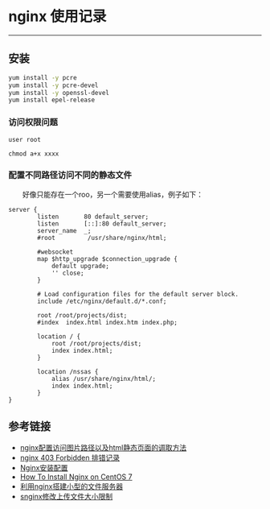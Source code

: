 # nginx 使用记录
***
## 安装
```sh
yum install -y pcre
yum install -y pcre-devel
yum install -y openssl-devel
yum install epel-release
```

### 访问权限问题
```
user root

chmod a+x xxxx
```

### 配置不同路径访问不同的静态文件
&ensp;&ensp;&ensp;&ensp;好像只能存在一个roo，另一个需要使用alias，例子如下：
```
server {
        listen       80 default_server;
        listen       [::]:80 default_server;
        server_name  _;
        #root         /usr/share/nginx/html;

        #websocket
        map $http_upgrade $connection_upgrade {
            default upgrade;
            '' close;
        }

        # Load configuration files for the default server block.
        include /etc/nginx/default.d/*.conf;

        root /root/projects/dist;
        #index  index.html index.htm index.php;

        location / {
            root /root/projects/dist;
            index index.html;
        }

        location /nssas {
            alias /usr/share/nginx/html/;
            index index.html;
        }
}
```

## 参考链接
- [nginx配置访问图片路径以及html静态页面的调取方法](https://www.jb51.net/article/99305.htm)
- [nginx 403 Forbidden 排错记录](https://www.jianshu.com/p/e0dadb871894)
- [Nginx安装配置](https://www.jianshu.com/p/a195c2f42e15)
- [How To Install Nginx on CentOS 7](https://www.digitalocean.com/community/tutorials/how-to-install-nginx-on-centos-7)
- [利用nginx搭建小型的文件服务器](https://www.jianshu.com/p/a9363379f23b)
- [snginx修改上传文件大小限制](https://blog.csdn.net/bruce128/article/details/9665503)
